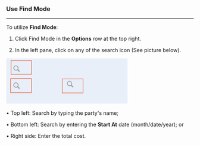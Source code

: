 ### Use Find Mode
______________________

To utilize **Find Mode**: 

1. Click Find Mode in the **Options** row at the top right. 

2. In the left pane, click on any of the search icon (See picture below). 

![](https://github.com/Fx-Professional-Services/HorizonDocs/blob/main/assets/4_sales_order_find_mode.png)

• Top left: Search by typing the party's name; 

• Bottom left: Search by entering the **Start At** date (month/date/year); or

• Right side: Enter the total cost. 



